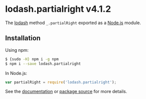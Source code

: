 # lodash.partialright v4.1.2

The [lodash](https://lodash.com/) method `_.partialRight` exported as a [Node.js](https://nodejs.org/) module.

## Installation

Using npm:
```bash
$ {sudo -H} npm i -g npm
$ npm i --save lodash.partialright
```

In Node.js:
```js
var partialRight = require('lodash.partialright');
```

See the [documentation](https://lodash.com/docs#partialRight) or [package source](https://github.com/lodash/lodash/blob/4.1.2-npm-packages/lodash.partialright) for more details.
